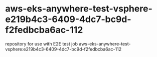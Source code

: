 # aws-eks-anywhere-test-vsphere-e219b4c3-6409-4dc7-bc9d-f2fedbcba6ac-112
repository for use with E2E test job aws-eks-anywhere-test-vsphere:e219b4c3-6409-4dc7-bc9d-f2fedbcba6ac-112
